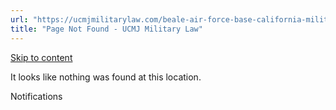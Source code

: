 ```yaml
---
url: "https://ucmjmilitarylaw.com/beale-air-force-base-california-military-defense-lawyer-ucmj-legal-guide/%7Blocation14"
title: "Page Not Found - UCMJ Military Law"
---
```


[Skip to content](https://ucmjmilitarylaw.com/beale-air-force-base-california-military-defense-lawyer-ucmj-legal-guide/%7Blocation14#content)

It looks like nothing was found at this location.

Notifications